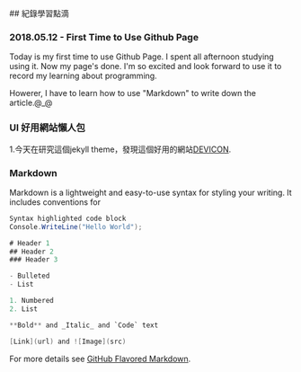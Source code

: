 <meta http-equiv="Content-Type" content="text/html; charset=utf-8">
## 紀錄學習點滴

### 2018.05.12 - First Time to Use Github Page

Today is my first time to use Github Page. 
I spent all afternoon studying using it. 
Now my page's done.
I'm so excited and look forward to use it to record my learning about programming.

Howerer, I have to learn how to use "Markdown" to write down the article.@_@

### UI 好用網站懶人包

1.今天在研究這個jekyll theme，發現這個好用的網站[DEVICON](http://konpa.github.io/devicon/). 

### Markdown

Markdown is a lightweight and easy-to-use syntax for styling your writing. It includes conventions for

```csharp
Syntax highlighted code block
Console.WriteLine("Hello World");

# Header 1
## Header 2
### Header 3

- Bulleted
- List

1. Numbered
2. List

**Bold** and _Italic_ and `Code` text

[Link](url) and ![Image](src)
```

For more details see [GitHub Flavored Markdown](https://guides.github.com/features/mastering-markdown/).


